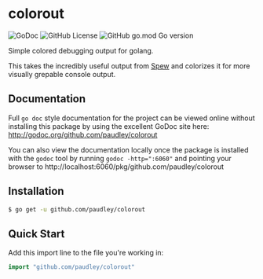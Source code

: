 # colorout

![GoDoc](https://img.shields.io/badge/godoc-reference-blue.svg)
![GitHub License](https://img.shields.io/github/license/paudley/colorout)
![GitHub go.mod Go version](https://img.shields.io/github/go-mod/go-version/paudley/colorout)


Simple colored debugging output for golang.

This takes the incredibly useful output from [Spew](https://github.com/davecgh/go-spew) and colorizes it for more visually grepable console output.

## Documentation ##

Full `go doc` style documentation for the project can be viewed online without
installing this package by using the excellent GoDoc site here:
http://godoc.org/github.com/paudley/colorout

You can also view the documentation locally once the package is installed with
the `godoc` tool by running `godoc -http=":6060"` and pointing your browser to
http://localhost:6060/pkg/github.com/paudley/colorout

## Installation

```bash
$ go get -u github.com/paudley/colorout
```

## Quick Start

Add this import line to the file you're working in:

```Go
import "github.com/paudley/colorout"
```


